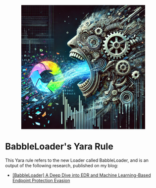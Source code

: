 <div style="display: flex; justify-content: center;">
  <img src="img/babbleloader.webp"  width="400" height="400">
</div>

# BabbleLoader's Yara Rule

This Yara rule refers to the new Loader called BabbleLoader, and is an output of the following research, published on my blog:

- [[BabbleLoader] A Deep Dive into EDR and Machine Learning-Based Endpoint Protection Evasion](https://0x0d4y.blog/babbleloader-deep-dive-into-edr-and-machine-learning-based-endpoint-protection-evasion/)